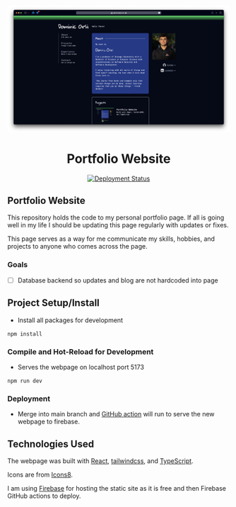 <div align="center">
    <p>
        <a href="#">
            <a href="https://dominicorsi.com"><img alt="Portfolio Website" src="./public/readme/portfolio-full-page.png"/>
        </a>
    </p>
    <h1>Portfolio Website</h1>
    <p>
        <a href="#"> </a>
            <a href="https://github.com/dominicorsi/dominiorsi.com/actions/worflows/firebase-hosting-merge.yml"> <img alt="Deployment Status" src="https://github.com/dominicorsi/dominicorsi.com/actions/workflows/firebase-hosting-merge.yml/badge.svg">
            </a> 
    <p>

</div>

## Portfolio Website
This repository holds the code to my personal portfolio page. If all is going well in my life I should be updating this page regularly with updates or fixes.

This page serves as a way for me communicate my skills, hobbies, and projects to anyone who comes across the page. 

### Goals
- [ ] Database backend so updates and blog are not hardcoded into page

## Project Setup/Install
- Install all packages for development

```
npm install
```

### Compile and Hot-Reload for Development
- Serves the webpage on localhost port 5173

```
npm run dev
```

### Deployment
- Merge into main branch and [GitHub action](.github/workflows/firebase-hosting-merge.yml) will run to serve the new webpage to firebase.

## Technologies Used
The webpage was built with [React](https://react.dev), [tailwindcss](https://tailwindcss.com), and [TypeScript](https://www.typescriptlang.org).

Icons are from [Icons8](https://icons8.com).

I am using [Firebase](https://firebase.google.com) for hosting the static site as it is free and then Firebase GitHub actions to deploy.